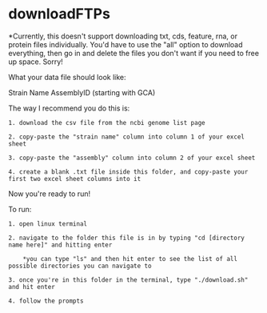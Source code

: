 # downloadFTPs

*Currently, this doesn't support downloading txt, cds, feature, rna, or protein files individually. You'd have to use the "all" option to download everything, then go in and delete the files you don't want if you need to free up space. Sorry!

What your data file should look like:

Strain Name    AssemblyID (starting with GCA)

The way I recommend you do this is:

	1. download the csv file from the ncbi genome list page

	2. copy-paste the "strain name" column into column 1 of your excel sheet

	3. copy-paste the "assembly" column into column 2 of your excel sheet

	4. create a blank .txt file inside this folder, and copy-paste your first two excel sheet columns into it

Now you're ready to run!

To run:
	
	1. open linux terminal

	2. navigate to the folder this file is in by typing "cd [directory name here]" and hitting enter

		*you can type "ls" and then hit enter to see the list of all possible directories you can navigate to
	
	3. once you're in this folder in the terminal, type "./download.sh" and hit enter

	4. follow the prompts

